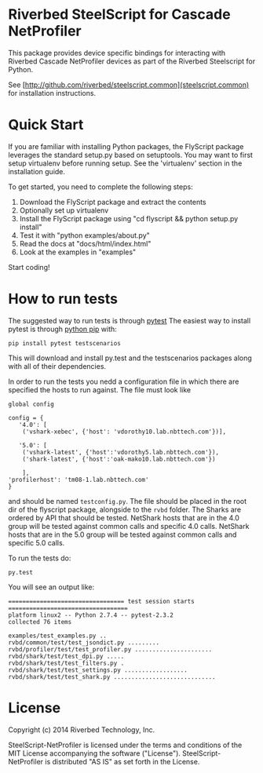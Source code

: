 Riverbed SteelScript for Cascade NetProfiler
=========================================

This package provides device specific bindings for interacting
with Riverbed Cascade NetProfiler devices as part of the Riverbed
Steelscript for Python.

See [http://github.com/riverbed/steelscript.common](steelscript.common) for
installation instructions.

Quick Start
===========

If you are familiar with installing Python packages, the FlyScript
package leverages the standard setup.py based on setuptools.  You may
want to first setup virtualenv before running setup.  See the
'virtualenv' section in the installation guide.

To get started, you need to complete the following steps:

1. Download the FlyScript package and extract the contents
2. Optionally set up virtualenv
3. Install the FlyScript package using "cd flyscript && python setup.py install"
4. Test it with "python examples/about.py"
5. Read the docs at "docs/html/index.html"
6. Look at the examples in "examples"

Start coding!

How to run tests
================

The suggested way to run tests is through [pytest](http://pytest.org/latest/)
The easiest way to install pytest is through
[python pip](http://www.pip-installer.org/en/latest/installing.html) with:

    pip install pytest testscenarios

This will download and install py.test and the testscenarios packages along
with all of their dependencies.

In order to run the tests you nedd a configuration file in which there are
specified the hosts to run against. The file must look like


    global config

    config = {
       '4.0': [
        ('vshark-xebec', {'host': 'vdorothy10.lab.nbttech.com'})],

       '5.0': [
        ('vshark-latest', {'host':'vdorothy5.lab.nbttech.com'}),
        ('shark-latest', {'host':'oak-mako10.lab.nbttech.com'})

        ],
	'profilerhost': 'tm08-1.lab.nbttech.com'
    }


and should be named `testconfig.py`. The file should be placed in the root
dir of the flyscript package, alongside to the `rvbd` folder.
The Sharks are ordered by API that should be tested. NetShark hosts that are in the 4.0
group will be tested against common calls and specific 4.0 calls. NetShark hosts that
are in the 5.0 group will be tested against common calls and specific 5.0 calls.

To run the tests do:

    py.test

You will see an output like:

    ================================= test session starts ==================================
    platform linux2 -- Python 2.7.4 -- pytest-2.3.2
    collected 76 items

    examples/test_examples.py ..
    rvbd/common/test/test_jsondict.py .........
    rvbd/profiler/test/test_profiler.py ......................
    rvbd/shark/test/test_dpi.py .....
    rvbd/shark/test/test_filters.py .
    rvbd/shark/test/test_settings.py ..................
    rvbd/shark/test/test_shark.py .............................


License
=======

Copyright (c) 2014 Riverbed Technology, Inc.

SteelScript-NetProfiler is licensed under the terms and conditions of the MIT
License accompanying the software ("License").  SteelScript-NetProfiler is
distributed "AS IS" as set forth in the License.
